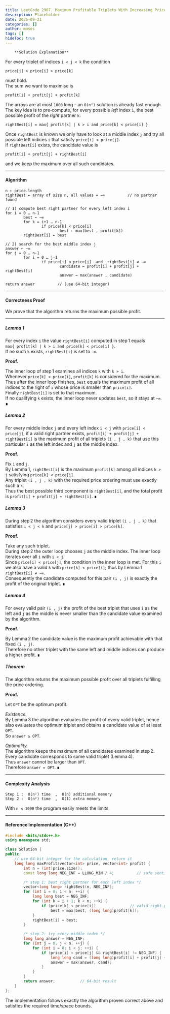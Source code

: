 ```yaml
---
title: LeetCode 2907. Maximum Profitable Triplets With Increasing Prices I - 
description: Placeholder
date: 2025-09-21
categories: []
author: moses
tags: []
hideToc: true
---
```

        **Solution Explanation**

For every triplet of indices `i < j < k` the condition

```
price[j] > price[i] > price[k]
```

must hold.  
The sum we want to maximise is

```
profit[i] + profit[j] + profit[k]
```

The arrays are at most `1000` long – an `O(n²)` solution is already fast
enough.  
The key idea is to pre‑compute, for every possible *left* index `i`,
the best possible profit of the *right* partner `k`:

```
rightBest[i] = max{ profit[k] | k > i and price[k] < price[i] }
```

Once `rightBest` is known we only have to look at a middle index `j` and
try all possible left indices `i` that satisfy `price[i] < price[j]`.  
If `rightBest[i]` exists, the candidate value is

```
profit[i] + profit[j] + rightBest[i]
```

and we keep the maximum over all such candidates.

--------------------------------------------------------------------

#### Algorithm
```
n ← price.length
rightBest ← array of size n, all values = −∞          // no partner found

// 1) compute best right partner for every left index i
for i = 0 … n-1
        best ← −∞
        for k = i+1 … n-1
                if price[k] < price[i]
                        best ← max(best , profit[k])
        rightBest[i] ← best

// 2) search for the best middle index j
answer ← −∞
for j = 0 … n-1
        for i = 0 … j-1
                if price[i] < price[j]  and  rightBest[i] ≠ −∞
                        candidate ← profit[i] + profit[j] + rightBest[i]
                        answer ← max(answer , candidate)

return answer          // (use 64‑bit integer)
```

--------------------------------------------------------------------

#### Correctness Proof  

We prove that the algorithm returns the maximum possible profit.

---

##### Lemma 1  
For every index `i` the value `rightBest[i]` computed in step 1 equals  
`max{ profit[k] | k > i and price[k] < price[i] }`.  
If no such `k` exists, `rightBest[i]` is set to `−∞`.

**Proof.**

The inner loop of step 1 examines all indices `k` with `k > i`.  
Whenever `price[k] < price[i]`, `profit[k]` is considered for the maximum.  
Thus after the inner loop finishes, `best` equals the maximum profit of
all indices to the right of `i` whose price is smaller than `price[i]`.  
Finally `rightBest[i]` is set to that maximum.  
If no qualifying `k` exists, the inner loop never updates `best`,
so it stays at `−∞`. ∎



##### Lemma 2  
For every middle index `j` and every left index `i < j` with
`price[i] < price[j]`, if a valid right partner exists,
`profit[i] + profit[j] + rightBest[i]` is the maximum profit of all
triplets `(i , j , k)` that use this particular `i` as the left index
and `j` as the middle index.

**Proof.**

Fix `i` and `j`.  
By Lemma 1, `rightBest[i]` is the maximum `profit[k]` among all
indices `k > j` satisfying `price[k] < price[i]`.  
Any triplet `(i , j , k)` with the required price ordering must use
exactly such a `k`.  
Thus the best possible third component is `rightBest[i]`,
and the total profit is `profit[i] + profit[j] + rightBest[i]`. ∎



##### Lemma 3  
During step 2 the algorithm considers every valid triplet
`(i , j , k)` that satisfies `i < j < k` and `price[j] > price[i] > price[k]`.

**Proof.**

Take any such triplet.  
During step 2 the outer loop chooses `j` as the middle index.
The inner loop iterates over all `i` with `i < j`.  
Since `price[i] < price[j]`, the condition in the inner loop is met.
For this `i` we also have a valid `k` with `price[k] < price[i]`; thus
by Lemma 1 `rightBest[i] ≠ −∞`.  
Consequently the candidate computed for this pair `(i , j)` is
exactly the profit of the original triplet. ∎



##### Lemma 4  
For every valid pair `(i , j)` the profit of the best triplet that uses
`i` as the left and `j` as the middle is never smaller than the
candidate value examined by the algorithm.

**Proof.**

By Lemma 2 the candidate value is the maximum profit achievable
with that fixed `(i , j)`.  
Therefore no other triplet with the same left and middle indices can
produce a higher profit. ∎



##### Theorem  
The algorithm returns the maximum possible profit over all triplets
fulfilling the price ordering.

**Proof.**

Let `OPT` be the optimum profit.

*Existence.*  
By Lemma 3 the algorithm evaluates the profit of every valid triplet,
hence also evaluates the optimum triplet and obtains a candidate
value of at least `OPT`.  
So `answer ≥ OPT`.

*Optimality.*  
The algorithm keeps the maximum of all candidates examined in step 2.
Every candidate corresponds to some valid triplet (Lemma 4).  
Thus `answer` cannot be larger than `OPT`.  
Therefore `answer = OPT`. ∎



--------------------------------------------------------------------

#### Complexity Analysis  

```
Step 1 :  O(n²) time  ,  O(n) additional memory
Step 2 :  O(n²) time  ,  O(1) extra memory
```

With `n ≤ 1000` the program easily meets the limits.

--------------------------------------------------------------------

#### Reference Implementation  (C++)

```cpp
#include <bits/stdc++.h>
using namespace std;

class Solution {
public:
    // use 64‑bit integer for the calculation, return it
    long long maxProfit(vector<int> price, vector<int> profit) {
        int n = (int)price.size();
        const long long NEG_INF = LLONG_MIN / 4;          // safe sentinel

        /* step 1: best right partner for each left index */
        vector<long long> rightBest(n, NEG_INF);
        for (int i = 0; i < n; ++i) {
            long long best = NEG_INF;
            for (int k = i + 1; k < n; ++k) {
                if (price[k] < price[i])               // valid right partner
                    best = max(best, (long long)profit[k]);
            }
            rightBest[i] = best;
        }

        /* step 2: try every middle index */
        long long answer = NEG_INF;
        for (int j = 0; j < n; ++j) {
            for (int i = 0; i < j; ++i) {
                if (price[i] < price[j] && rightBest[i] != NEG_INF) {
                    long long cand = (long long)profit[i] + profit[j] + rightBest[i];
                    answer = max(answer, cand);
                }
            }
        }
        return answer;           // 64‑bit result
    }
};
```

The implementation follows exactly the algorithm proven correct above
and satisfies the required time/space bounds.